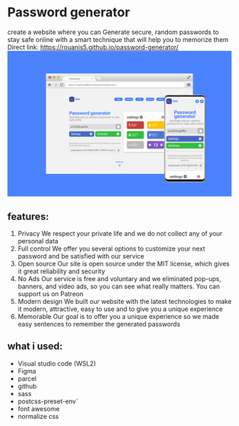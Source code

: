 # Password generator
create a website where you can Generate secure, random passwords to stay safe online with a smart technique that will help you to memorize them
Direct link: https://rouanis5.github.io/password-generator/
<img src="https://raw.githubusercontent.com/rouanis5/password-generator/main/mockups.png" alt="mockups">

## features:

1.  Privacy
    We respect your private life and we do not collect any of your personal data
2.  Full control
    We offer you several options to customize your next password and be satisfied with our service
3.  Open source
    Our site is open source under the MIT license, which gives it great reliability and security
4.  No Ads
    Our service is free and voluntary and we eliminated pop-ups, banners, and video ads, so you can see what really matters. You can support us on Patreon
5.  Modern design
    We built our website with the latest technologies to make it modern, attractive, easy to use and to give you a unique experience
6.  Memorable
    Our goal is to offer you a unique experience so we made easy sentences to remember the generated passwords

## what i used:

-   Visual studio code (WSL2)
-   Figma
-   parcel
-   github
-   sass
-   postcss-preset-env`
-   font awesome
-   normalize css
